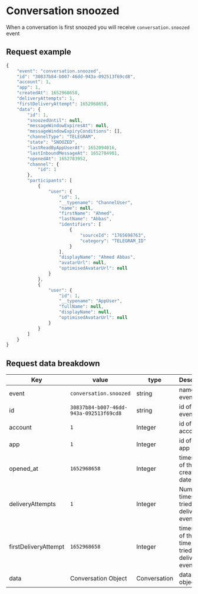 # Conversation snoozed

When a conversation is first snoozed you will receive `conversation.snoozed` event

## Request example

```js
{
    "event": "conversation.snoozed",
    "id": "30837b84-b007-46dd-943a-092513f69cd8",
    "account": 1,
    "app": 1,
    "createdAt": 1652968658,
    "deliveryAttempts": 1,
    "firstDeliveryAttempt": 1652968658,
    "data": {
        "id": 1,
        "snoozedUntil": null,
        "messageWindowExpiresAt": null,
        "messageWindowExpiryConditions": [],
        "channelType": "TELEGRAM",
        "state": "SNOOZED",
        "lastReadByAppUserAt": 1652094016,
        "lastInboundMessageAt": 1652784981,
        "openedAt": 1652783952,
        "channel": {
            "id": 1
        },
        "participants": [
            {
                "user": {
                    "id": 1,
                    "__typename": "ChannelUser",
                    "name": null,
                    "firstName": "Ahmed",
                    "lastName": "Abbas",
                    "identifiers": [
                        {
                            "sourceId": "1765698763",
                            "category": "TELEGRAM_ID"
                        }
                    ],
                    "displayName": "Ahmed Abbas",
                    "avatarUrl": null,
                    "optimisedAvatarUrl": null
                }
            },
            {
                "user": {
                    "id": 1,
                    "__typename": "AppUser",
                    "fullName": null,
                    "displayName": null,
                    "optimisedAvatarUrl": null
                }
            }
        ]
    }
}
```

## Request data breakdown

| Key                    | value                                | type         | Description                                               |
|------------------------|--------------------------------------|--------------|-----------------------------------------------------------|
| event                  | `conversation.snoozed`                  | string       | name of the event                                         |
| id                     | `30837b84-b007-46dd-943a-092513f69cd8` | string       | id of the event                                           |
| account                | `1`                                    | Integer      | id of the account                                         |
| app                    | `1`                                   | Integer      | id of the app                                             |
| opened_at             | `1652968658`                           | Integer      | timestamp of the creation date                            |
| deliveryAttempts      | `1`                                    | Integer      | Number of times we tried to deliver the event             |
| firstDeliveryAttempt | `1652968658`                           | Integer      | timestamp of the first time we tried to deliver the event |
| data                   | Conversation Object                  | Conversation | data of the object                                        |
